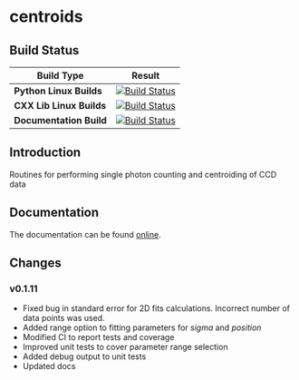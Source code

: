 # centroids

## Build Status


| Build Type | Result |
|---|:-----:|
| **Python Linux Builds** | [![Build Status](https://dev.azure.com/nsls-ii/centroids/_apis/build/status/NSLS-II.centroids?branchName=master&jobName=BuildPython)](https://dev.azure.com/nsls-ii/centroids/_build/latest?definitionId=3&branchName=master) |
| **CXX Lib Linux Builds** | [![Build Status](https://dev.azure.com/nsls-ii/centroids/_apis/build/status/NSLS-II.centroids?branchName=master&jobName=BuildLib)](https://dev.azure.com/nsls-ii/centroids/_build/latest?definitionId=3&branchName=master) |
| **Documentation Build** | [![Build Status](https://dev.azure.com/nsls-ii/centroids/_apis/build/status/NSLS-II.centroids?branchName=master&jobName=BuildDocs)](https://dev.azure.com/nsls-ii/centroids/_build/latest?definitionId=3&branchName=master) |

## Introduction

Routines for performing single photon counting and centroiding of CCD data

## Documentation

The documentation can be found [online](https://nsls-ii.github.io/centroids/).

## Changes

### v0.1.11

* Fixed bug in standard error for 2D fits calculations. Incorrect number of data points was used.
* Added range option to fitting parameters for _sigma_ and _position_
* Modified CI to report tests and coverage
* Improved unit tests to cover parameter range selection
* Added debug output to unit tests
* Updated docs